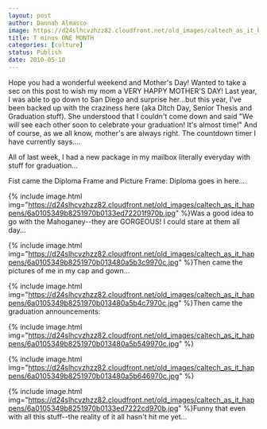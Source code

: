 ```yaml
---
layout: post
author: Dannah Almasco
image: https://d24slhcvzhzz82.cloudfront.net/old_images/caltech_as_it_happens/6a0105349b8251970b0133ed721e53970b.jpg
title: T minus ONE MONTH
categories: [culture]
status: Publish
date: 2010-05-10
---
```


Hope you had a wonderful weekend and Mother's Day! Wanted to take a sec on this post to wish my mom a VERY HAPPY MOTHER'S DAY! Last year, I was able to go down to San Diego and surprise her...but this year, I've been backed up with the craziness here (aka Ditch Day, Senior Thesis and Graduation stuff). She understood that I couldn't come down and said "We will see each other soon to celebrate your graduation! It's almost time!"
And of course, as we all know, mother's are always right. The countdown timer I have currently says....

All of last week, I had a new package in my mailbox literally everyday with stuff for graduation...

Fist came the Diploma Frame and Picture Frame:
Diploma goes in here....


{% include image.html img="https://d24slhcvzhzz82.cloudfront.net/old_images/caltech_as_it_happens/6a0105349b8251970b0133ed72201f970b.jpg" %}Was a good idea to go with the Mahoganey--they are GORGEOUS! I could stare at them all day...


{% include image.html img="https://d24slhcvzhzz82.cloudfront.net/old_images/caltech_as_it_happens/6a0105349b8251970b013480a5b3c9970c.jpg" %}Then came the pictures of me in my cap and gown...


{% include image.html img="https://d24slhcvzhzz82.cloudfront.net/old_images/caltech_as_it_happens/6a0105349b8251970b013480a5b4c7970c.jpg" %}Then came the graduation announcements:

{% include image.html img="https://d24slhcvzhzz82.cloudfront.net/old_images/caltech_as_it_happens/6a0105349b8251970b013480a5b549970c.jpg" %}

{% include image.html img="https://d24slhcvzhzz82.cloudfront.net/old_images/caltech_as_it_happens/6a0105349b8251970b013480a5b646970c.jpg" %} 

{% include image.html img="https://d24slhcvzhzz82.cloudfront.net/old_images/caltech_as_it_happens/6a0105349b8251970b0133ed7222cd970b.jpg" %}Funny that even with all this stuff--the reality of it all hasn't hit me yet...

